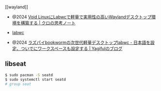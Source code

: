 [[wayland]]

- @2024 [Void LinuxにLabwcで軽量で実用性の高いWaylandデスクトップ環境を構築する | クロの思考ノート](https://note.kurodigi.com/void-labwc/)

- [labwc](https://labwc.github.io/index.html)

- @2024 [ラズパイbookwormの次世代軽量デスクトップlabwc - 日本語を設定、ついでにワークスペースも設定する | Yagifulのブログ](https://yagiful.com/blog/raspi-bookworm-labwc-japanese/)

## libseat

```sh
$ sudo pacman -S seatd
$ sudo systemctl start seatd
# group seat
```
